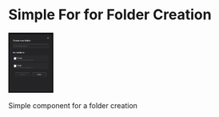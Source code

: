 # Simple For for Folder Creation

<img  src='./Capture.PNG' height='120px'>

Simple component for a folder creation
